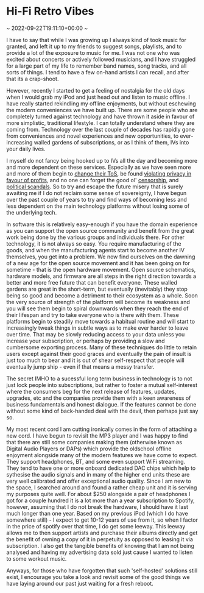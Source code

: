# Hi-Fi Retro Vibes
~ 2022-09-22T19:11:10+00:00 ~

I have to say that while I was growing up I always kind of took music for granted, and left it up to my friends to suggest songs, playlists, and to provide a lot of the exposure to music for me. I was not one who was excited about concerts or actively followed musicians, and I have struggled for a large part of my life to remember band names, song tracks, and all sorts of things. I tend to have a few on-hand artists I can recall, and after that its a crap-shoot.

However, recently I started to get a feeling of nostalgia for the old days when I would grab my iPod and just head out and listen to music offline. I have really started rekindling my offline enjoyments, but without eschewing the modern conveniences we have built up. There are some people who are completely turned against technology and have thrown it aside in favour of more simplistic, traditional lifestyle. I can totally understand where they are coming from. Technology over the last couple of decades has rapidly gone from conveniences and novel experiences and new opportunities, to ever-increasing walled gardens of subscriptions, or as I think of them, IVs into your daily lives.

I myself do not fancy being hooked up to IVs all the day and becoming more and more dependent on these services. Especially as we have seen more and more of them begin to [change their ToS](https://www.androidpolice.com/google-legacy-free-g-suite-accounts-ded/), be found [violating privacy in favour of profits](https://www.aol.com/news/tiktok-settles-lawsuit-92-million-090514387.html), and no one can forget the good ol' [censorship](https://www.nbcnews.com/tech/tech-news/twitter-permanently-bans-president-donald-trump-n1253588), and [political scandals](https://en.wikipedia.org/wiki/Cambridge_Analytica). So to try and escape the future misery that is surely awaiting me if I do not reclaim some sense of sovereignty, I have begun over the past couple of years to try and find ways of becoming less and less dependent on the main technology platforms without losing some of the underlying tech.

In software this is relatively easy-enough if you have the domain experience as you can support the open source community and benefit from the great work being done by the various groups and individuals there. For other technology, it is not always so easy. You require manufacturing of the goods, and when the manufacturing agents start to become another IV themselves, you get into a problem. We now find ourselves on the dawning of a new age for the open source movement and it has been going on for sometime - that is the open hardware movement. Open source schematics, hardware models, and firmware are all steps in the right direction towards a better and more free future that can benefit everyone. These walled gardens are great in the short-term, but eventually (inevitably) they stop being so good and become a detriment to their ecosystem as a whole. Soon the very source of strength of the platform will become its weakness and you will see them begin to spiral downwards when they reach the end of their lifespan and try to take everyone who is there with them. These platforms begin to steadily move towards a habitual routine and will start to increasingly tweak things in subtle ways as to make ever harder to leave over time. That may be slowly reducing access to your data unless you increase your subscription, or perhaps by providing a slow and cumbersome exporting process. Many of these techniques do little to retain users except against their good graces and eventually the pain of insult is just too much to bear and it is out of shear self-respect that people will eventually jump ship - even if that means a messy transfer.

The secret IMHO to a sucessful long term business in technology is to not just lock people into subscriptions, but rather to foster a mutual self-interest where the consumers beg for the next release of features, updates, upgrades, etc and the companies provide them with a keen awareness of business fundamentals and honest dialogue. If the features cannot be done without some kind of back-handed deal with the devil, then perhaps just say so.

My most recent cord I am cutting ironically comes in the form of attaching a new cord. I have begun to revisit the MP3 player and I was happy to find that there are still some companies making them (otherwise known as Digital Audio Players or DAPs) which provide the oldschool offline enjoyment alongside many of the modern features we have come to expect. They support headphones, BT, and some even support WiFi streaming. They tend to have one or more onboard dedicated DAC chips which help to sythesise the audio signals and in many of the higher end units these are very well calibrated and offer exceptional audio quality. Since I am new to the space, I searched around and found a rather cheap unit and it is serving my purposes quite well. For about $250 alongside a pair of headphones I got for a couple hundred it is a lot more than a year subscription to Spotify, however, assuming that I do not break the hardware, I should have it last much longer than one year. Based on my previous iPod (which I do have somewhere still) - I expect to get 10-12 years of use from it, so when I factor in the price of spotify over that time, I do get some leeway. This leeway allows me to then support artists and purchase their albums directly and get the benefit of owning a copy of it in perpetuity as opposed to leasing it via subscription. I also get the tangible benefits of knowing that I am not being analysed and having my advertising data sold just cause I wanted to listen to some workout music.

Anyways, for those who have forgotten that such 'self-hosted' solutions still exist, I encourage you take a look and revisit some of the good things we have laying around our past just waiting for a fresh reboot.